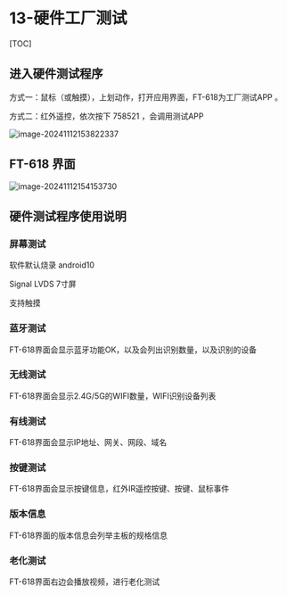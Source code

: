 # 13-硬件工厂测试

[TOC]

## 进入硬件测试程序

方式一：鼠标（或触摸），上划动作，打开应用界面，FT-618为工厂测试APP 。

方式二：红外遥控，依次按下 758521 ，会调用测试APP

![image-20241112153822337](http://tanzhtanzh.oss-cn-shenzhen.aliyuncs.com/img/image-20241112153822337.png)



## FT-618 界面

![image-20241112154153730](http://tanzhtanzh.oss-cn-shenzhen.aliyuncs.com/img/image-20241112154153730.png)



## 硬件测试程序使用说明

### 屏幕测试

软件默认烧录 android10

Signal LVDS 7寸屏

支持触摸



### 蓝牙测试

FT-618界面会显示蓝牙功能OK，以及会列出识别数量，以及识别的设备



### 无线测试

FT-618界面会显示2.4G/5G的WIFI数量，WIFI识别设备列表



### 有线测试

FT-618界面会显示IP地址、网关、网段、域名



### 按键测试

FT-618界面会显示按键信息，红外IR遥控按键、按键、鼠标事件



### 版本信息

FT-618界面的版本信息会列举主板的规格信息



### 老化测试

FT-618界面右边会播放视频，进行老化测试







